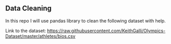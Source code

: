 ## Data Cleaning
In this repo I will use pandas library to clean the following dataset with help.

Link to the dataset: https://raw.githubusercontent.com/KeithGalli/Olympics-Dataset/master/athletes/bios.csv
